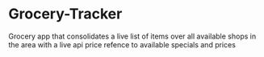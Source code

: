 # Grocery-Tracker
Grocery app that consolidates a live list of items over all available shops in the area with a live api price refence to available specials and prices
